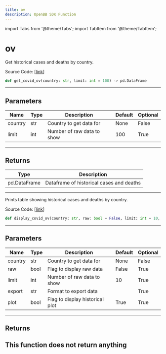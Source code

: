 ```yaml
---
title: ov
description: OpenBB SDK Function
---
```


import Tabs from '@theme/Tabs';
import TabItem from '@theme/TabItem';

# ov

<Tabs>
<TabItem value="model" label="Model" default>

Get historical cases and deaths by country.

Source Code: [[link](https://github.com/OpenBB-finance/OpenBBTerminal/tree/main/openbb_terminal/alternative/covid/covid_model.py#L105)]
```python
def get_covid_ov(country: str, limit: int = 100) -> pd.DataFrame
```
---
## Parameters
| Name | Type | Description | Default | Optional |
| ---- | ---- | ----------- | ------- | -------- |
| country | str | Country to get data for | None | False |
| limit | int | Number of raw data to show | 100 | True |

---
## Returns
| Type | Description |
| ---- | ----------- |
| pd.DataFrame | Dataframe of historical cases and deaths |
---


</TabItem>
<TabItem value="view" label="View">

Prints table showing historical cases and deaths by country.

Source Code: [[link](https://github.com/OpenBB-finance/OpenBBTerminal/tree/main/openbb_terminal/alternative/covid/covid_view.py#L131)]
```python
def display_covid_ov(country: str, raw: bool = False, limit: int = 10, export: str = "", plot: bool = True) -> None
```
---
## Parameters
| Name | Type | Description | Default | Optional |
| ---- | ---- | ----------- | ------- | -------- |
| country | str | Country to get data for | None | False |
| raw | bool | Flag to display raw data | False | True |
| limit | int | Number of raw data to show | 10 | True |
| export | str | Format to export data |  | True |
| plot | bool | Flag to display historical plot | True | True |

---
## Returns
This function does not return anything
---


</TabItem>
</Tabs>